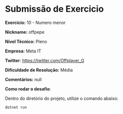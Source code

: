 # Submissão de Exercicio

**Exercicio:** 10 - Numero menor

**Nickname:** offpepe

**Nível Técnico:** Pleno

**Empresa:** Meta IT

**Twitter**: https://twitter.com/Offplayer_G

**Dificuldade de Resolução:** Média

**Comentários:** null

**Como rodar o desafio**:

Dentro do diretório do projeto, utilize o comando abaixo:
```bash
dotnet run
```